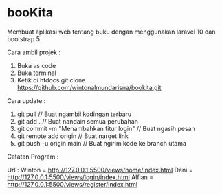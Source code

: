 # booKita
Membuat aplikasi web tentang buku dengan menggunakan laravel 10 dan bootstrap 5

Cara ambil projek :
1. Buka vs code
2. Buka terminal
3. Ketik di htdocs git clone https://github.com/wintonalmundarisna/bookita.git

Cara update :
1. git pull // Buat ngambil kodingan terbaru
2. git add . // Buat nandain semua perubahan
3. git commit -m "Menambahkan fitur login" // Buat ngasih pesan
4. git remote add origin // Buat narget link
5. git push -u origin main // Buat ngirim kode ke branch utama

Catatan Program :


Url :
Winton = http://127.0.0.1:5500/views/home/index.html
Deni = http://127.0.0.1:5500/views/login/index.html
Alfian = http://127.0.0.1:5500/views/register/index.html
